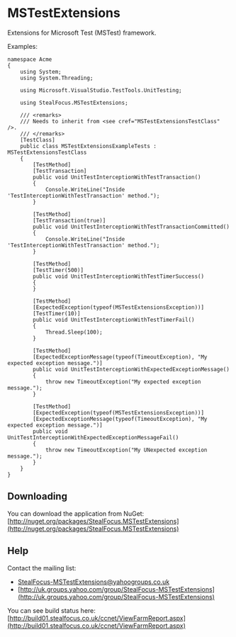 MSTestExtensions
================
Extensions for Microsoft Test (MSTest) framework.

Examples:

    namespace Acme
    {
        using System;
        using System.Threading;
    
        using Microsoft.VisualStudio.TestTools.UnitTesting;
    
        using StealFocus.MSTestExtensions;
    
        /// <remarks>
        /// Needs to inherit from <see cref="MSTestExtensionsTestClass" />.
        /// </remarks>
        [TestClass]
        public class MSTestExtensionsExampleTests : MSTestExtensionsTestClass
        {
            [TestMethod]
            [TestTransaction]
            public void UnitTestInterceptionWithTestTransaction()
            {
                Console.WriteLine("Inside 'TestInterceptionWithTestTransaction' method.");
            }
    
            [TestMethod]
            [TestTransaction(true)]
            public void UnitTestInterceptionWithTestTransactionCommitted()
            {
                Console.WriteLine("Inside 'TestInterceptionWithTestTransaction' method.");
            }
    
            [TestMethod]
            [TestTimer(500)]
            public void UnitTestInterceptionWithTestTimerSuccess()
            {
            }
    
            [TestMethod]
            [ExpectedException(typeof(MSTestExtensionsException))]
            [TestTimer(10)]
            public void UnitTestInterceptionWithTestTimerFail()
            {
                Thread.Sleep(100);
            }
    
            [TestMethod]
            [ExpectedExceptionMessage(typeof(TimeoutException), "My expected exception message.")]
            public void UnitTestInterceptionWithExpectedExceptionMessage()
            {
                throw new TimeoutException("My expected exception message.");
            }
    
            [TestMethod]
            [ExpectedException(typeof(MSTestExtensionsException))]
            [ExpectedExceptionMessage(typeof(TimeoutException), "My expected exception message.")]
            public void UnitTestInterceptionWithExpectedExceptionMessageFail()
            {
                throw new TimeoutException("My UNexpected exception message.");
            }
        }
    }

Downloading
-----------
You can download the application from NuGet: [http://nuget.org/packages/StealFocus.MSTestExtensions](http://nuget.org/packages/StealFocus.MSTestExtensions)

Help
----
Contact the mailing list:
- <StealFocus-MSTestExtensions@yahoogroups.co.uk>
- [http://uk.groups.yahoo.com/group/StealFocus-MSTestExtensions](http://uk.groups.yahoo.com/group/StealFocus-MSTestExtensions)

You can see build status here: [http://build01.stealfocus.co.uk/ccnet/ViewFarmReport.aspx](http://build01.stealfocus.co.uk/ccnet/ViewFarmReport.aspx)
